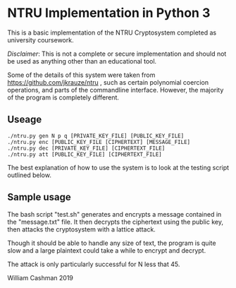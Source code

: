 # NTRU Implementation in Python 3

This is a basic implementation of the NTRU Cryptosystem completed as university coursework.

*Disclaimer*: This is not a complete or secure implementation and should not be
used as anything other than an educational tool.

Some of the details of this system were taken from https://github.com/jkrauze/ntru , such as certain polynomial coercion operations, and parts of the commandline interface. However, the majority of the program is completely different.

## Useage

```
./ntru.py gen N p q [PRIVATE_KEY_FILE] [PUBLIC_KEY_FILE]
./ntru.py enc [PUBLIC_KEY_FILE [CIPHERTEXT] [MESSAGE_FILE]
./ntru.py dec [PRIVATE_KEY_FILE] [CIPHERTEXT_FILE]
./ntru.py att [PUBLIC_KEY_FILE] [CIPHERTEXT_FILE]
```
The best explanation of how to use the system is to look at the testing script outlined below.

## Sample usage

The bash script "test.sh" generates and encrypts a message contained in the "message.txt" file.
It then decrypts the ciphertext using the public key, then attacks the cryptosystem with a lattice attack.

Though it should be able to handle any size of text, the program is quite slow and a large plaintext could take a while to encrypt and decrypt.

The attack is only particularly successful for N less that 45.


William Cashman 2019
